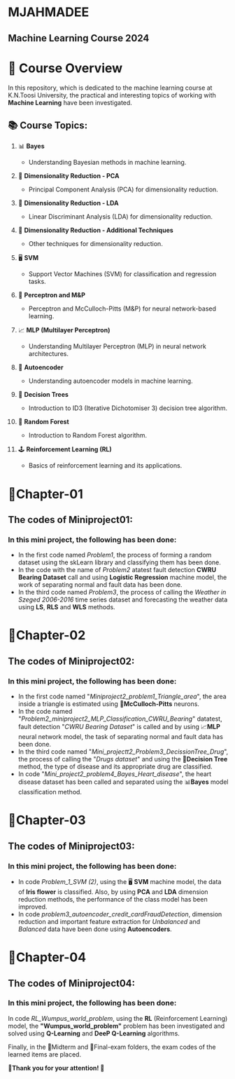 # MJAHMADEE
## Machine Learning Course 2024
# 📘 Course Overview

In this repository, which is dedicated to the machine learning course at K.N.Toosi University, the practical and interesting topics of working with **Machine Learning** have been investigated.

## 📚 Course Topics:

1. 📊 **Bayes**
   - Understanding Bayesian methods in machine learning.

2. 🔽 **Dimensionality Reduction - PCA**
   - Principal Component Analysis (PCA) for dimensionality reduction.

3. 🔽 **Dimensionality Reduction - LDA**
   - Linear Discriminant Analysis (LDA) for dimensionality reduction.

4. 🔽 **Dimensionality Reduction - Additional Techniques**
   - Other techniques for dimensionality reduction.

5. 🖥️ **SVM**
    - Support Vector Machines (SVM) for classification and regression tasks.

6. 🧠 **Perceptron and M&P**
    - Perceptron and McCulloch-Pitts (M&P) for neural network-based learning.

7. 📈 **MLP (Multilayer Perceptron)**
    - Understanding Multilayer Perceptron (MLP) in neural network architectures.

8. 🤖 **Autoencoder**
    - Understanding autoencoder models in machine learning.

9. 🌳 **Decision Trees**
    - Introduction to ID3 (Iterative Dichotomiser 3) decision tree algorithm.

10. 🌲 **Random Forest**
    - Introduction to Random Forest algorithm.

11. 🕹️ **Reinforcement Learning (RL)**
    - Basics of reinforcement learning and its applications.
# 📁Chapter-01
 ## The codes of Miniproject01:
### In this mini project, the following has been done:
* In the first code named *Problem1*, the process of forming a random dataset using the skLearn library and classifying them has been done.
* In the code with the name of *Problem2* atatest fault detection **CWRU Bearing Dataset** call and using **Logistic Regression** machine model, the work of separating normal and fault data has been done.
* In the third code named *Problem3*, the process of calling the *Weather in Szeged 2006-2016* time series dataset and forecasting the weather data using **LS**, **RLS** and **WLS** methods.
# 📁Chapter-02
## The codes of Miniproject02:
### In this mini project, the following has been done:
* In the first code named "*Miniproject2_problem1_Triangle_area*", the area inside a triangle is estimated using 🧠**McCulloch-Pitts** neurons.
* In the code named "*Problem2_miniproject2_MLP_Classification_CWRU_Bearing*" datatest, fault detection "*CWRU Bearing Dataset*" is called and by using 📈**MLP** neural network model, the task of separating normal and fault data has been done.
* In the third code named "*Mini_projectt2_Problem3_DecissionTree_Drug*", the process of calling the "*Drugs dataset*" and using the 🌳**Decision Tree** method, the type of disease and its appropriate drug are classified.
* In code "*Mini_project2_problem4_Bayes_Heart_disease*", the heart disease dataset has been called and separated using the 📊**Bayes** model classification method.

# 📁Chapter-03
 ## The codes of Miniproject03:
### In this mini project, the following has been done:
* In code *Problem_1_SVM (2)*, using the 🖥️ **SVM** machine model, the data of **Iris flower** is classified. Also, by using **PCA** and **LDA** dimension reduction methods, the performance of the class model has been improved.
* In code *problem3_autoencoder_credit_cardFraudDetection*, dimension reduction and important feature extraction for *Unbalanced* and *Balanced* data have been done using **Autoencoders**.

# 📁Chapter-04
 ## The codes of Miniproject04:
### In this mini project, the following has been done:
In code *RL_Wumpus_world_problem*, using the **RL** (Reinforcement Learning) model, the **"Wumpus_world_problem"** problem has been investigated and solved using **Q-Learning** and **DeeP Q-Learning** algorithms.

Finally, in the 📁Midterm and 📁Final-exam folders, the exam codes of the learned items are placed.

**🌺Thank you for your attention! 🌺**
